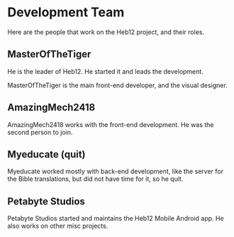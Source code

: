 # Development Team
Here are the people that work on the Heb12 project, and their roles.

## MasterOfTheTiger
He is the leader of Heb12. He started it and leads the development.

MasterOfTheTiger is the main front-end developer, and the visual designer.

## AmazingMech2418
AmazingMech2418 works with the front-end development. He was the second person to join.

## Myeducate (quit)
Myeducate worked mostly with back-end development, like the server for the Bible translations, but did not have time for it, so he quit.

## Petabyte Studios
Petabyte Studios started and maintains the Heb12 Mobile Android app. He also works on other misc projects.
